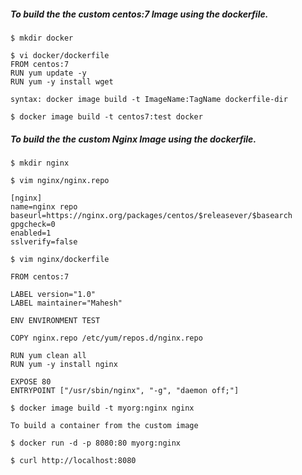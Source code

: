 ##### To build the the custom centos:7 Image using the dockerfile.
```
$ mkdir docker

$ vi docker/dockerfile
FROM centos:7
RUN yum update -y
RUN yum -y install wget

syntax: docker image build -t ImageName:TagName dockerfile-dir

$ docker image build -t centos7:test docker
```
##### To build the the custom Nginx Image using the dockerfile.
```
$ mkdir nginx

$ vim nginx/nginx.repo

[nginx]
name=nginx repo
baseurl=https://nginx.org/packages/centos/$releasever/$basearch
gpgcheck=0
enabled=1
sslverify=false

$ vim nginx/dockerfile

FROM centos:7

LABEL version="1.0"
LABEL maintainer="Mahesh"

ENV ENVIRONMENT TEST

COPY nginx.repo /etc/yum/repos.d/nginx.repo

RUN yum clean all
RUN yum -y install nginx

EXPOSE 80
ENTRYPOINT ["/usr/sbin/nginx", "-g", "daemon off;"]

$ docker image build -t myorg:nginx nginx

To build a container from the custom image

$ docker run -d -p 8080:80 myorg:nginx

$ curl http://localhost:8080
```
